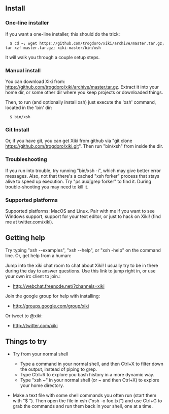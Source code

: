 ## Install

### One-line installer

If you want a one-line installer, this should do the trick:

      $ cd ~; wget https://github.com/trogdoro/xiki/archive/master.tar.gz; tar xzf master.tar.gz; xiki-master/bin/xsh

It will walk you through a couple setup steps.

### Manual install

You can download Xiki from: https://github.com/trogdoro/xiki/archive/master.tar.gz. Extract it into your home dir, or some other dir where you keep projects or downloaded things.

Then, to run (and optionally install xsh) just execute the 'xsh' command, located in the 'bin' dir:

      $ bin/xsh

### Git Install

Or, if you have git, you can get Xiki from github via "git clone https://github.com/trogdoro/xiki.git".  Then run "bin/xsh" from inside the dir.

### Troubleshooting

If you run into trouble, try running "bin/xsh -i", which may give better error messages. Also, not that there's a cached "xsh forker" process that stays alive to speed up execution. Try "ps aux|grep forker" to find it. During trouble-shooting you may need to kill it.

### Supported platforms

Supported platforms: MacOS and Linux.  Pair with me if you want to see Windows support, support for your text editor, or just to hack on Xiki! (find me at twitter.com/xiki).

## Getting help

Try typing "xsh --examples", "xsh --help", or "xsh -help" on the command line.  Or, get help from a human:

Jump into the xiki chat room to chat about Xiki! I usually try to be in there during the day to answer questions. Use this link to jump right in, or use your own irc client to join.:

* http://webchat.freenode.net/?channels=xiki

Join the google group for help with installing:

* http://groups.google.com/group/xiki

Or tweet to @xiki:

* http://twitter.com/xiki

## Things to try

* Try from your normal shell
  * Type a command in your normal shell, and then Ctrl+X to filter down the output, instead of piping to grep.
  * Type Ctrl+R to explore you bash history in a more dynamic way.
  * Type "xsh ~" in your normal shell (or ~ and then Ctrl+X) to explore your home directory.

* Make a text file with some shell commands you often run (start them with "$ "). Then open the file in xsh ("xsh -o foo.txt") and use Ctrl+G to grab the commands and run them back in your shell, one at a time.
